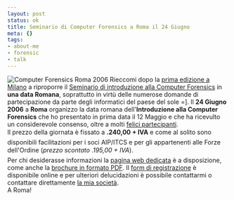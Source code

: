 ```yaml
--- 
layout: post
status: ok
title: Seminario di Computer Forensics a Roma il 24 Giugno
meta: {}
tags: 
- about-me
- forensic
- talk
---
```

![Computer Forensics Roma 2006](http://fast.mgpf.it/20060525_forensics.jpg)
Rieccomi dopo la [prima edizione a Milano](http://www.lastknight.com/2006/03/21/milano-12-maggio-seminario-di-introduzione-alla-computer-forensics/) a riproporre il  [Seminario di introduzione alla Computer Forensics](http://www.lkproject.com/0624_seminario_forensics.htm) in **una data Romana**, soprattutto in virtù delle numerose domande di partecipazione da parte degli informatici del paese del sole =]. 
Il **24 Giugno 2006** a **Roma** organizzo la data romana dell'**Introduzione alla Computer Forensics** che ho presentato in prima data il 12 Maggio e che ha ricevulto un considerevole consenso, oltre a molti [felici partecipanti](http://www.lastknight.com/2006/05/16/post-evento-corso-di-forensics-del-12-maggio/).  
Il prezzo della giornata è fissato a **.240,00 + IVA** e come al solito sono disponibili facilitazioni per i soci AIP/ITCS e per gli appartenenti alle Forze dell'Ordine (*prezzo scontato .195,00 + IVA*).  
Per chi desiderasse informazioni la [pagina web dedicata](http://www.lkproject.com/0624_seminario_forensics.htm) è a disposizione, come anche la [brochure in formato PDF](http://www.lkproject.com/download/0624_Forensic.Pdf). Il [form di registrazione](http://www.lkproject.com/iscrizione_seminario_forensics.html) è disponibile online e per ulteriori delucidazioni è possibile contattarmi o contattare direttamente [la mia società](http://www.lkproject.com/contatti.asp).  
A Roma! 
